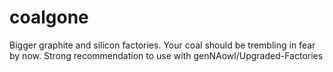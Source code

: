 # coalgone
Bigger graphite and silicon factories. Your coal should be trembling in fear by now. Strong recommendation to use with genNAowl/Upgraded-Factories
